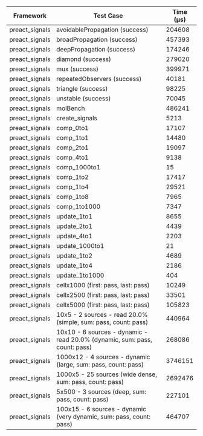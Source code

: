 | Framework | Test Case | Time (μs) |
| --- | --- | --- |
| preact_signals | avoidablePropagation (success) | 204608 |
| preact_signals | broadPropagation (success) | 457393 |
| preact_signals | deepPropagation (success) | 174246 |
| preact_signals | diamond (success) | 279020 |
| preact_signals | mux (success) | 399971 |
| preact_signals | repeatedObservers (success) | 40181 |
| preact_signals | triangle (success) | 98225 |
| preact_signals | unstable (success) | 70045 |
| preact_signals | molBench | 486241 |
| preact_signals | create_signals | 5213 |
| preact_signals | comp_0to1 | 17107 |
| preact_signals | comp_1to1 | 14480 |
| preact_signals | comp_2to1 | 19097 |
| preact_signals | comp_4to1 | 9138 |
| preact_signals | comp_1000to1 | 15 |
| preact_signals | comp_1to2 | 17417 |
| preact_signals | comp_1to4 | 29521 |
| preact_signals | comp_1to8 | 7965 |
| preact_signals | comp_1to1000 | 7347 |
| preact_signals | update_1to1 | 8655 |
| preact_signals | update_2to1 | 4439 |
| preact_signals | update_4to1 | 2203 |
| preact_signals | update_1000to1 | 21 |
| preact_signals | update_1to2 | 4689 |
| preact_signals | update_1to4 | 2186 |
| preact_signals | update_1to1000 | 404 |
| preact_signals | cellx1000 (first: pass, last: pass) | 10249 |
| preact_signals | cellx2500 (first: pass, last: pass) | 33501 |
| preact_signals | cellx5000 (first: pass, last: pass) | 105823 |
| preact_signals | 10x5 - 2 sources - read 20.0% (simple, sum: pass, count: pass) | 440964 |
| preact_signals | 10x10 - 6 sources - dynamic - read 20.0% (dynamic, sum: pass, count: pass) | 268086 |
| preact_signals | 1000x12 - 4 sources - dynamic (large, sum: pass, count: pass) | 3746151 |
| preact_signals | 1000x5 - 25 sources (wide dense, sum: pass, count: pass) | 2692476 |
| preact_signals | 5x500 - 3 sources (deep, sum: pass, count: pass) | 227101 |
| preact_signals | 100x15 - 6 sources - dynamic (very dynamic, sum: pass, count: pass) | 464707 |
